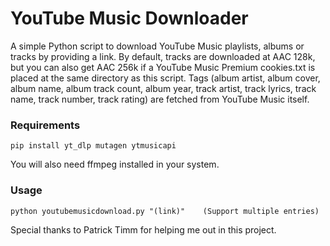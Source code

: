 # YouTube Music Downloader
A simple Python script to download YouTube Music playlists, albums or tracks by providing a link.
By default, tracks are downloaded at AAC 128k, but you can also get AAC 256k if a YouTube Music Premium cookies.txt is placed at the same directory as this script. 
Tags (album artist, album cover, album name, album track count, album year, track artist, track lyrics, track name, track number, track rating) are fetched from YouTube Music itself.

### Requirements
    pip install yt_dlp mutagen ytmusicapi
You will also need ffmpeg installed in your system.

### Usage
    python youtubemusicdownload.py "(link)"    (Support multiple entries)

Special thanks to Patrick Timm for helping me out in this project.
